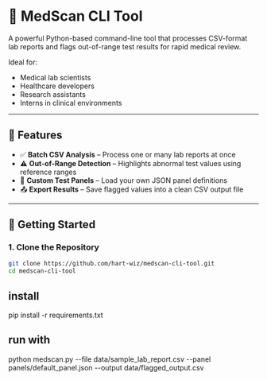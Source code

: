 # 🧪 MedScan CLI Tool

A powerful Python-based command-line tool that processes CSV-format lab reports and flags out-of-range test results for rapid medical review.

Ideal for:

- Medical lab scientists
- Healthcare developers
- Research assistants
- Interns in clinical environments

---

## 🔧 Features

- ✅ **Batch CSV Analysis** – Process one or many lab reports at once
- ⚠️ **Out-of-Range Detection** – Highlights abnormal test values using reference ranges
- 🔁 **Custom Test Panels** – Load your own JSON panel definitions
- 📤 **Export Results** – Save flagged values into a clean CSV output file

---

## 🚀 Getting Started

### 1. Clone the Repository

```bash
git clone https://github.com/hart-wiz/medscan-cli-tool.git
cd medscan-cli-tool
```

## install

pip install -r requirements.txt

## run with

python medscan.py --file data/sample_lab_report.csv --panel panels/default_panel.json --output data/flagged_output.csv
